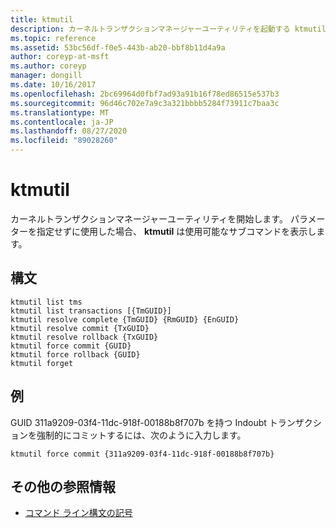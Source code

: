 ```yaml
---
title: ktmutil
description: カーネルトランザクションマネージャーユーティリティを起動する ktmutil コマンドの参照記事です。
ms.topic: reference
ms.assetid: 53bc56df-f0e5-443b-ab20-bbf8b11d4a9a
author: coreyp-at-msft
ms.author: coreyp
manager: dongill
ms.date: 10/16/2017
ms.openlocfilehash: 2bc69964d0fbf7ad93a91b16f78ed86515e537b3
ms.sourcegitcommit: 96d46c702e7a9c3a321bbbb5284f73911c7baa3c
ms.translationtype: MT
ms.contentlocale: ja-JP
ms.lasthandoff: 08/27/2020
ms.locfileid: "89028260"
---
```

# <a name="ktmutil"></a>ktmutil

カーネルトランザクションマネージャーユーティリティを開始します。 パラメーターを指定せずに使用した場合、 **ktmutil** は使用可能なサブコマンドを表示します。

## <a name="syntax"></a>構文

```
ktmutil list tms
ktmutil list transactions [{TmGUID}]
ktmutil resolve complete {TmGUID} {RmGUID} {EnGUID}
ktmutil resolve commit {TxGUID}
ktmutil resolve rollback {TxGUID}
ktmutil force commit {GUID}
ktmutil force rollback {GUID}
ktmutil forget
```

## <a name="examples"></a>例


GUID 311a9209-03f4-11dc-918f-00188b8f707b を持つ Indoubt トランザクションを強制的にコミットするには、次のように入力します。

```
ktmutil force commit {311a9209-03f4-11dc-918f-00188b8f707b}
```

## <a name="additional-references"></a>その他の参照情報

- [コマンド ライン構文の記号](command-line-syntax-key.md)